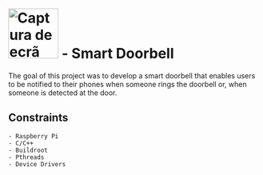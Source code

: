 #  <img width="100" alt="Captura de ecrã 2022-12-27, às 18 02 29" src= "https://github.com/fabiodao/Door_SmartDoorbell/assets/73181897/95e20523-fe0b-4035-8fe7-8987a302b72e"> - Smart Doorbell 

The goal of this project was to develop a smart doorbell that enables users to be notified to their phones when someone rings the doorbell or, when someone is detected at the door.


## Constraints

```
- Raspberry Pi
- C/C++
- Buildroot
- Pthreads
- Device Drivers
```

